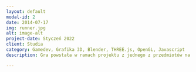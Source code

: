 ```yaml
---
layout: default
modal-id: 2
date: 2014-07-17
img: runner.jpg
alt: image-alt
project-date: Styczeń 2022
client: Studia
category: Gamedev, Grafika 3D, Blender, THREE.js, OpenGL, Javascript
description: Gra powstała w ramach projektu z jednego z przedmiotów na studiach. Polega ona na zbieraniu punktów (niebieskie fiolki) i omijaniu asteroid. Celem gry jest zdobycie jak największej ilości punktów. 10 trafień w asteroidy kończy grę (game over). Szybkość poruszania się statku zwiększa się wraz z przebytym dystansem oraz liczbą zebranych punktów. Gra jest uruchamiana w przeglądarce, napisana w javascript z wykorzystaniem frameworka THREE.js. Inspiracją do stworzenia tej gry były Gwiezdne Wojny.

---
```

